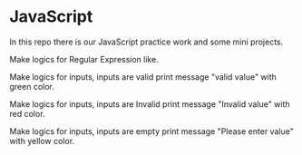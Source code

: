 # JavaScript
In this repo there is our JavaScript practice work and some mini projects.

Make logics for Regular Expression like.

Make logics for inputs, inputs are valid print message "valid value" with green color.

Make logics for inputs, inputs are Invalid print message "Invalid value" with red color.

Make logics for inputs, inputs are empty print message "Please enter value" with yellow color.

